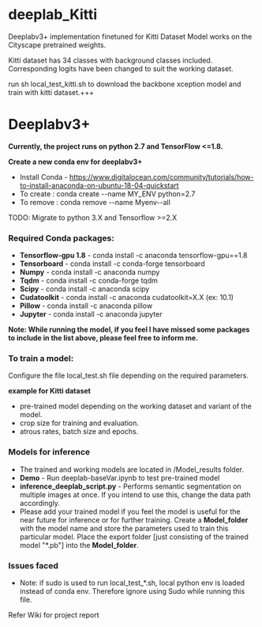 # deeplab_Kitti

Deeplabv3+ implementation finetuned for Kitti Dataset
Model works on the Cityscape pretrained weights. 

Kitti dataset has 34 classes with background classes included. Corresponding logits have been changed to suit the working dataset.

run sh local_test_kitti.sh to download the backbone xception model and train with kitti dataset.+++


# Deeplabv3+

**Currently, the project runs on python 2.7 and TensorFlow <=1.8.** 

**Create a new conda env for deeplabv3+**
- Install Conda - https://www.digitalocean.com/community/tutorials/how-to-install-anaconda-on-ubuntu-18-04-quickstart
- To create : conda create --name MY_ENV python=2.7
- To remove : conda remove --name Myenv--all

TODO: Migrate to python 3.X and Tensorflow >=2.X

### Required Conda packages:
- **Tensorflow-gpu 1.8** - conda install -c anaconda tensorflow-gpu==1.8
- **Tensorboard**        - conda install -c conda-forge tensorboard
- **Numpy**              - conda install -c anaconda numpy
- **Tqdm** - conda install -c conda-forge tqdm
- **Scipy** - conda install -c anaconda scipy
- **Cudatoolkit** - conda install -c anaconda cudatoolkit=X.X (ex: 10.1)
- **Pillow** - conda install -c anaconda pillow
- **Jupyter** - conda install -c anaconda jupyter

**Note: While running the model, if you feel I have missed some packages to include in the list above, please feel free to inform me.**

### To train a model:

Configure the file local_test.sh file depending on the required parameters.

**example for Kitti dataset** 

- pre-trained model depending on the working dataset and variant of the model.
- crop size for training and evaluation.
- atrous rates, batch size and epochs.



### Models for inference

- The trained and working models are located in /Model_results folder.
- **Demo** - Run deeplab-baseVar.ipynb to test pre-trained model 
- **inference_deeplab_script.py** - Performs semantic segmentation on multiple images at once. If you intend to use this, change the data path accordingly.
- Please add your trained model if you feel the model is useful for the near future for inference or for further training. Create a **Model_folder** with the model name and store the parameters used to train this particular model. Place the export folder [just consisting of the trained model "*.pb"] into the **Model_folder**.




### Issues faced
- Note: if sudo is used to run local_test_*.sh, local python env is loaded instead of conda env. Therefore ignore using Sudo while running this file.



Refer Wiki for project report
